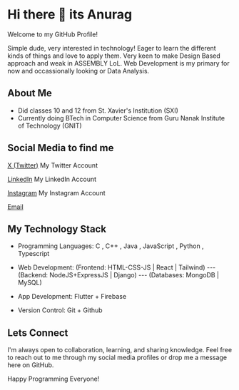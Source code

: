 # Hi there 👋 its Anurag

Welcome to my GitHub Profile!

Simple dude, very interested in technology! Eager to learn the different kinds of things and love to apply them. Very keen to make Design Based approach and weak in ASSEMBLY LoL. Web Development is my primary for now and occassionally looking or Data Analysis.

## About Me
- Did classes 10 and 12 from St. Xavier's Institution (SXI)
- Currently doing BTech in Computer Science from Guru Nanak Institute of Technology (GNIT)

  
## Social Media to find me
[X (Twitter)](https://x.com/hammydoestweet8?t=qiVlo3v_CsBCl-EUGVRnjg&s=09)    My Twitter Account

[LinkedIn](https://www.linkedin.com/in/anurag-bhattacharjee-65a487275/)    My LinkedIn Account

[Instagram](https://www.instagram.com/_.hamsen._/)    My Instagram Account

[Email](bhattacharjeeanurag3@gmail.com)

## My Technology Stack
 
- Programming Languages: C , C++ , Java , JavaScript , Python , Typescript

- Web Development: (Frontend: HTML-CSS-JS | React | Tailwind) --- (Backend: NodeJS+ExpressJS | Django) --- (Databases: MongoDB | MySQL)

- App Development: Flutter + Firebase

- Version Control: Git + Github

## Lets Connect
I'm always open to collaboration, learning, and sharing knowledge. Feel free to reach out to me through my social media profiles or drop me a message here on GitHub.

Happy Programming Everyone!

<!--
**GitHam777/GitHam777** is a ✨ _special_ ✨ repository because its `README.md` (this file) appears on your GitHub profile.

Here are some ideas to get you started:

- 🔭 I’m currently working on ...
- 🌱 I’m currently learning ...
- 👯 I’m looking to collaborate on ...
- 🤔 I’m looking for help with ...
- 💬 Ask me about ...
- 📫 How to reach me: ...
- 😄 Pronouns: ...
- ⚡ Fun fact: ...
-->
